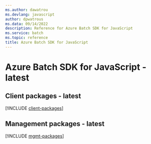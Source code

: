 ```yaml
---
ms.author: dawatrou
ms.devlang: javascript
author: dpwatrous
ms.data: 09/14/2022
description: Reference for Azure Batch SDK for JavaScript
ms.service: batch
ms.topic: reference
title: Azure Batch SDK for JavaScript
---
```

# Azure Batch SDK for JavaScript - latest

## Client packages - latest
[!INCLUDE [client-packages](batch-client-index.md)]
## Management packages - latest
[!INCLUDE [mgmt-packages](batch-mgmt-index.md)]
